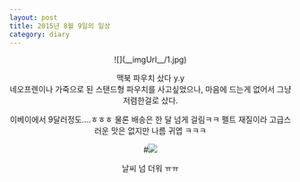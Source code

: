 ```yaml
---
layout: post
title: 2015년 8월 9일의 일상
category: diary
---
```

<center>
![](__imgUrl__/1.jpg)

맥북 파우치 샀다 y.y<br>
네오프렌이나 가죽으로 된 스탠드형 파우치를 사고싶었으나, 마음에 드는게 없어서 그냥 저렴한걸로 샀다.

이베이에서 9달러정도....ㅎㅎㅎ 물론 배송은 한 달 넘게 걸림ㅋㅋ 펠트 재질이라 고급스러운 맛은 없지만 나름 귀엽 ㅋㅋㅋ

#![](__imgUrl__/2.jpg)

날씨 넘 더워 ㅠㅠ
</center>